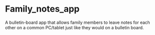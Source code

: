 # Family_notes_app
 A bulletin-board app that allows family members to leave notes for each other on a common PC/tablet just like they would on a bulletin board.
